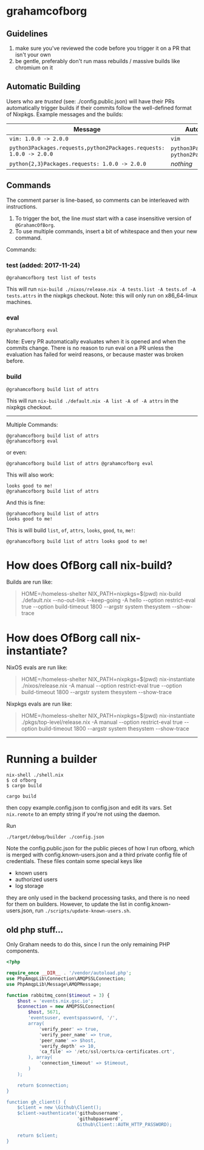 # grahamcofborg

## Guidelines

1. make sure you've reviewed the code before you trigger it on a PR
   that isn't your own
2. be gentle, preferably don't run mass rebuilds / massive builds like
   chromium on it

## Automatic Building

Users who are _trusted_ (see: ./config.public.json) will have their
PRs automatically trigger builds if their commits follow the
well-defined format of Nixpkgs. Example messages and the builds:

|Message|Automatic Build|
|-|-|
|`vim: 1.0.0 -> 2.0.0`|`vim`|
|`python3Packages.requests,python2Packages.requests: 1.0.0 -> 2.0.0`|`python3Packages.requests`, `python2Packages.requests`|
|`python{2,3}Packages.requests: 1.0.0 -> 2.0.0`|_nothing_|



## Commands

The comment parser is line-based, so comments can be interleaved with
instructions.

1. To trigger the bot, the line _must_ start with a case
   insensitive version of `@GrahamcOfBorg`.
2. To use multiple commands, insert a bit of whitespace and then your
   new command.

Commands:

### test (added: 2017-11-24)

```
@grahamcofborg test list of tests
```

This will run `nix-build ./nixos/release.nix -A tests.list -A tests.of -A tests.attrs` in
the nixpkgs checkout. Note: this will only run on x86_64-linux machines.

### eval

```
@grahamcofborg eval
```

Note: Every PR automatically evaluates when it is opened and when the
commits change. There is no reason to run eval on a PR unless the
evaluation has failed for weird reasons, or because master was broken
before.

### build

```
@grahamcofborg build list of attrs
```

This will run `nix-build ./default.nix -A list -A of -A attrs` in
the nixpkgs checkout.

---


Multiple Commands:

```
@grahamcofborg build list of attrs
@grahamcofborg eval
```

or even:

```
@grahamcofborg build list of attrs @grahamcofborg eval
```

This will also work:

```
looks good to me!
@grahamcofborg build list of attrs
```

And this is fine:

```
@grahamcofborg build list of attrs
looks good to me!
```

This is will build `list`, `of`, `attrs`, `looks`, `good`, `to`, `me!`:

```
@grahamcofborg build list of attrs looks good to me!
```


# How does OfBorg call nix-build?

Builds are run like:

> HOME=/homeless-shelter NIX_PATH=nixpkgs=$(pwd) nix-build ./default.nix
> --no-out-link --keep-going -A hello
> --option restrict-eval true
> --option build-timeout 1800
> --argstr system thesystem
> --show-trace

# How does OfBorg call nix-instantiate?

NixOS evals are run like:

> HOME=/homeless-shelter NIX_PATH=nixpkgs=$(pwd) nix-instantiate ./nixos/release.nix
> -A manual
> --option restrict-eval true
> --option build-timeout 1800
> --argstr system thesystem
> --show-trace

Nixpkgs evals are run like:

> HOME=/homeless-shelter NIX_PATH=nixpkgs=$(pwd) nix-instantiate ./pkgs/top-level/release.nix
> -A manual
> --option restrict-eval true
> --option build-timeout 1800
> --argstr system thesystem
> --show-trace


---




# Running a builder

```
nix-shell ./shell.nix
$ cd ofborg
$ cargo build
```

```
cargo build
```

then copy example.config.json to config.json and edit its vars. Set
`nix.remote` to an empty string if you're not using the daemon.

Run

```
./target/debug/builder ./config.json
```


Note the config.public.json for the public pieces of how I run ofborg,
which is merged with config.known-users.json and a third private
config file of credentials. These files contain some special keys like

 - known users
 - authorized users
 - log storage

they are only used in the backend processing tasks, and there is no
need for them on builders. However, to update the list in
config.known-users.json, run `./scripts/update-known-users.sh`.

## old php stuff...

Only Graham needs to do this, since I run the only remaining PHP
components.

```php
<?php

require_once __DIR__ . '/vendor/autoload.php';
use PhpAmqpLib\Connection\AMQPSSLConnection;
use PhpAmqpLib\Message\AMQPMessage;

function rabbitmq_conn($timeout = 3) {
    $host = 'events.nix.gsc.io';
    $connection = new AMQPSSLConnection(
        $host, 5671,
        'eventsuser, eventspassword, '/',
        array(
            'verify_peer' => true,
            'verify_peer_name' => true,
            'peer_name' => $host,
            'verify_depth' => 10,
            'ca_file' => '/etc/ssl/certs/ca-certificates.crt',
        ), array(
            'connection_timeout' => $timeout,
        )
    );

    return $connection;
}

function gh_client() {
    $client = new \Github\Client();
    $client->authenticate('githubusername',
                          'githubpassword',
                          Github\Client::AUTH_HTTP_PASSWORD);

    return $client;
}

```
